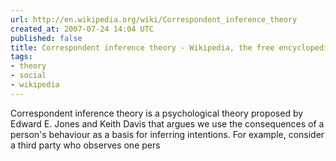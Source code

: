 ```yaml
---
url: http://en.wikipedia.org/wiki/Correspondent_inference_theory
created_at: 2007-07-24 14:04 UTC
published: false
title: Correspondent inference theory - Wikipedia, the free encyclopedia
tags:
- theory
- social
- wikipedia
---
```


Correspondent inference theory is a psychological theory proposed by Edward E. Jones and Keith Davis that argues we use the consequences of a person's behaviour as a basis for inferring intentions. For example, consider a third party who observes one pers
